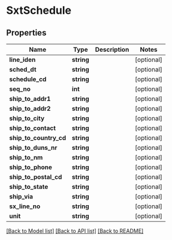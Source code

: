 # SxtSchedule

## Properties
Name | Type | Description | Notes
------------ | ------------- | ------------- | -------------
**line_iden** | **string** |  | [optional] 
**sched_dt** | **string** |  | [optional] 
**schedule_cd** | **string** |  | [optional] 
**seq_no** | **int** |  | [optional] 
**ship_to_addr1** | **string** |  | [optional] 
**ship_to_addr2** | **string** |  | [optional] 
**ship_to_city** | **string** |  | [optional] 
**ship_to_contact** | **string** |  | [optional] 
**ship_to_country_cd** | **string** |  | [optional] 
**ship_to_duns_nr** | **string** |  | [optional] 
**ship_to_nm** | **string** |  | [optional] 
**ship_to_phone** | **string** |  | [optional] 
**ship_to_postal_cd** | **string** |  | [optional] 
**ship_to_state** | **string** |  | [optional] 
**ship_via** | **string** |  | [optional] 
**sx_line_no** | **string** |  | [optional] 
**unit** | **string** |  | [optional] 

[[Back to Model list]](../README.md#documentation-for-models) [[Back to API list]](../README.md#documentation-for-api-endpoints) [[Back to README]](../README.md)


